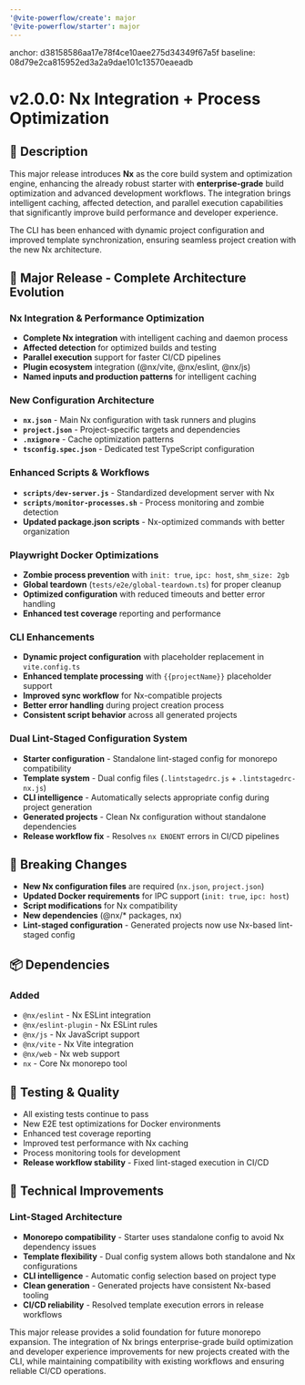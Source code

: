 ```yaml
---
'@vite-powerflow/create': major
'@vite-powerflow/starter': major
---
```


anchor: d38158586aa17e78f4ce10aee275d34349f67a5f
baseline: 08d79e2ca815952ed3a2a9dae101c13570eaeadb

# v2.0.0: Nx Integration + Process Optimization

## 📖 Description

This major release introduces **Nx** as the core build system and optimization engine, enhancing the already robust starter with **enterprise-grade** build optimization and advanced development workflows. The integration brings intelligent caching, affected detection, and parallel execution capabilities that significantly improve build performance and developer experience.

The CLI has been enhanced with dynamic project configuration and improved template synchronization, ensuring seamless project creation with the new Nx architecture.

## 🚀 Major Release - Complete Architecture Evolution

### Nx Integration & Performance Optimization

- **Complete Nx integration** with intelligent caching and daemon process
- **Affected detection** for optimized builds and testing
- **Parallel execution** support for faster CI/CD pipelines
- **Plugin ecosystem** integration (@nx/vite, @nx/eslint, @nx/js)
- **Named inputs and production patterns** for intelligent caching

### New Configuration Architecture

- **`nx.json`** - Main Nx configuration with task runners and plugins
- **`project.json`** - Project-specific targets and dependencies
- **`.nxignore`** - Cache optimization patterns
- **`tsconfig.spec.json`** - Dedicated test TypeScript configuration

### Enhanced Scripts & Workflows

- **`scripts/dev-server.js`** - Standardized development server with Nx
- **`scripts/monitor-processes.sh`** - Process monitoring and zombie detection
- **Updated package.json scripts** - Nx-optimized commands with better organization

### Playwright Docker Optimizations

- **Zombie process prevention** with `init: true`, `ipc: host`, `shm_size: 2gb`
- **Global teardown** (`tests/e2e/global-teardown.ts`) for proper cleanup
- **Optimized configuration** with reduced timeouts and better error handling
- **Enhanced test coverage** reporting and performance

### CLI Enhancements

- **Dynamic project configuration** with placeholder replacement in `vite.config.ts`
- **Enhanced template processing** with `{{projectName}}` placeholder support
- **Improved sync workflow** for Nx-compatible projects
- **Better error handling** during project creation process
- **Consistent script behavior** across all generated projects

### Dual Lint-Staged Configuration System

- **Starter configuration** - Standalone lint-staged config for monorepo compatibility
- **Template system** - Dual config files (`.lintstagedrc.js` + `.lintstagedrc-nx.js`)
- **CLI intelligence** - Automatically selects appropriate config during project generation
- **Generated projects** - Clean Nx configuration without standalone dependencies
- **Release workflow fix** - Resolves `nx ENOENT` errors in CI/CD pipelines

## 🎯 Breaking Changes

- **New Nx configuration files** are required (`nx.json`, `project.json`)
- **Updated Docker requirements** for IPC support (`init: true`, `ipc: host`)
- **Script modifications** for Nx compatibility
- **New dependencies** (@nx/\* packages, nx)
- **Lint-staged configuration** - Generated projects now use Nx-based lint-staged config

## 📦 Dependencies

### Added

- `@nx/eslint` - Nx ESLint integration
- `@nx/eslint-plugin` - Nx ESLint rules
- `@nx/js` - Nx JavaScript support
- `@nx/vite` - Nx Vite integration
- `@nx/web` - Nx web support
- `nx` - Core Nx monorepo tool

## 🧪 Testing & Quality

- All existing tests continue to pass
- New E2E test optimizations for Docker environments
- Enhanced test coverage reporting
- Improved test performance with Nx caching
- Process monitoring tools for development
- **Release workflow stability** - Fixed lint-staged execution in CI/CD

## 🔧 Technical Improvements

### Lint-Staged Architecture

- **Monorepo compatibility** - Starter uses standalone config to avoid Nx dependency issues
- **Template flexibility** - Dual config system allows both standalone and Nx configurations
- **CLI intelligence** - Automatic config selection based on project type
- **Clean generation** - Generated projects have consistent Nx-based tooling
- **CI/CD reliability** - Resolved template execution errors in release workflows

This major release provides a solid foundation for future monorepo expansion. The integration of Nx brings enterprise-grade build optimization and developer experience improvements for new projects created with the CLI, while maintaining compatibility with existing workflows and ensuring reliable CI/CD operations.
